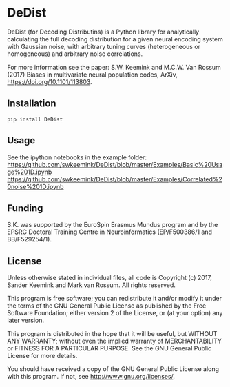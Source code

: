 DeDist
=====

DeDist (for Decoding Distributins) is a Python library for analytically calculating the
full decoding distribution for a given neural encoding system with Gaussian noise, 
with arbitrary tuning curves (heterogeneous or homogeneous) and arbitrary noise correlations.

For more information see the paper:
S.W. Keemink and M.C.W. Van Rossum (2017) Biases in multivariate neural population codes, ArXiv, <https://doi.org/10.1101/113803>.


Installation
------------

```
pip install DeDist
```


Usage
------------

See the ipython notebooks in the example folder:
<https://github.com/swkeemink/DeDist/blob/master/Examples/Basic%20Usage%201D.ipynb>
<https://github.com/swkeemink/DeDist/blob/master/Examples/Correlated%20noise%201D.ipynb>


Funding
-------
S.K. was supported by the EuroSpin Erasmus Mundus program and by the EPSRC Doctoral Training Centre in Neuroinformatics (EP/F500386/1 and BB/F529254/1).

License
-------

Unless otherwise stated in individual files, all code is
Copyright (c) 2017, Sander Keemink and Mark van Rossum.
All rights reserved.

This program is free software; you can redistribute it and/or
modify it under the terms of the GNU General Public License
as published by the Free Software Foundation; either version 2
of the License, or (at your option) any later version.

This program is distributed in the hope that it will be useful,
but WITHOUT ANY WARRANTY; without even the implied warranty of
MERCHANTABILITY or FITNESS FOR A PARTICULAR PURPOSE.  See the
GNU General Public License for more details.

You should have received a copy of the GNU General Public License
along with this program.  If not, see <http://www.gnu.org/licenses/>.

